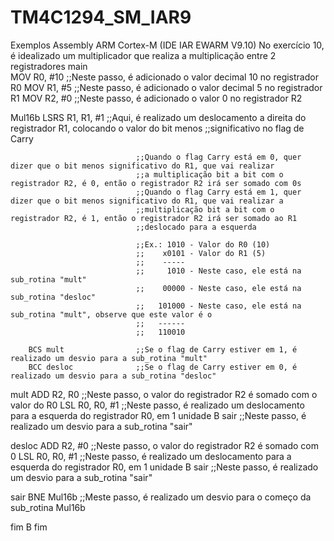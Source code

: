 # TM4C1294_SM_IAR9
Exemplos Assembly ARM Cortex-M (IDE IAR EWARM V9.10)
No exercício 10, é idealizado um multiplicador que realiza a multiplicação entre 2 registradores
main    
        MOV R0, #10             ;;Neste passo, é adicionado o valor decimal 10 no registrador R0
        MOV R1, #5              ;;Neste passo, é adicionado o valor decimal 5 no registrador R1
        MOV R2, #0              ;;Neste passo, é adicionado o valor 0 no registrador R2
        
Mul16b
        LSRS R1, R1, #1         ;;Aqui, é realizado um deslocamento a direita do registrador R1, colocando o valor do bit menos
                                ;;significativo no flag de Carry

                                ;;Quando o flag Carry está em 0, quer dizer que o bit menos significativo do R1, que vai realizar 
                                ;;a multiplicação bit a bit com o registrador R2, é 0, então o registrador R2 irá ser somado com 0s
                                ;;Quando o flag Carry está em 1, quer dizer que o bit menos significativo do R1, que vai realizar a 
                                ;;multiplicação bit a bit com o registrador R2, é 1, então o registrador R2 irá ser somado ao R1
                                ;;deslocado para a esquerda

                                ;;Ex.: 1010 - Valor do R0 (10)
                                ;;    x0101 - Valor do R1 (5)
                                ;;    -----
                                ;;     1010 - Neste caso, ele está na sub_rotina "mult"
                                ;;    00000 - Neste caso, ele está na sub_rotina "desloc"
                                ;;   101000 - Neste caso, ele está na sub_rotina "mult", observe que este valor é o 
                                ;;   ------
                                ;;   110010

        BCS mult                ;;Se o flag de Carry estiver em 1, é realizado um desvio para a sub_rotina "mult"
        BCC desloc              ;;Se o flag de Carry estiver em 0, é realizado um desvio para a sub_rotina "desloc"
        
mult    ADD R2, R0              ;;Neste passo, o valor do registrador R2 é somado com o valor do R0
        LSL R0, R0, #1          ;;Neste passo, é realizado um deslocamento para a esquerda do registrador R0, em 1 unidade
        B sair                  ;;Neste passo, é realizado um desvio para a sub_rotina "sair"

desloc  ADD R2, #0              ;;Neste passo, o valor do registrador R2 é somado com 0
        LSL R0, R0, #1          ;;Neste passo, é realizado um deslocamento para a esquerda do registrador R0, em 1 unidade
        B sair                  ;;Neste passo, é realizado um desvio para a sub_rotina "sair"

sair
        BNE Mul16b              ;;Meste passo, é realizado um desvio para o começo da sub_rotina Mul16b

fim     B fim
